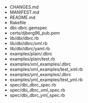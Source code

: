 * CHANGES.md
* MANIFEST.md
* README.md
* Rakefile
* dbi-dbrc.gemspec
* certs/djberg96_pub.pem
* lib/dbi/dbrc.rb
* lib/dbi/dbrc/xml.rb
* lib/dbi/dbrc/yaml.rb
* examples/plain/.dbrc
* examples/plain/test.rb
* examples/xml_examples/.dbrc
* examples/xml_examples/test_xml.rb
* examples/yml_examples/.dbrc
* examples/yml_examples/test_yml.rb
* spec/dbi_dbrc_spec.rb
* spec/dbi_dbrc_xml_spec.rb
* spec/dbi_dbrc_yml_spec.rb
